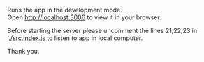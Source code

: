 Runs the app in the development mode.\
Open [http://localhost:3006](http://localhost:3006) to view it in your browser.

Before starting the server please uncomment the lines 21,22,23 in ['./src.index.js](src/index.js) to listen to app in local computer.

Thank you.
